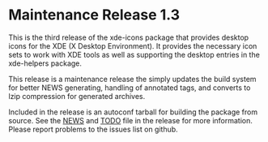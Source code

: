 [xde-icons -- release notes.  2019-08-31]: #

Maintenance Release 1.3
=======================

This is the third release of the xde-icons package that provides desktop icons
for the XDE (X Desktop Environment).  It provides the necessary icon sets to
work with XDE tools as well as supporting the desktop entries in the
xde-helpers package.

This release is a maintenance release the simply updates the build system for
better NEWS generating, handling of annotated tags, and converts to lzip
compression for generated archives.

Included in the release is an autoconf tarball for building the package from
source.  See the [NEWS](NEWS) and [TODO](TODO) file in the release for more
information.  Please report problems to the issues list on github.

[ vim: set ft=markdown sw=4 tw=78 nocin nosi fo+=tcqlorn spell: ]: #
